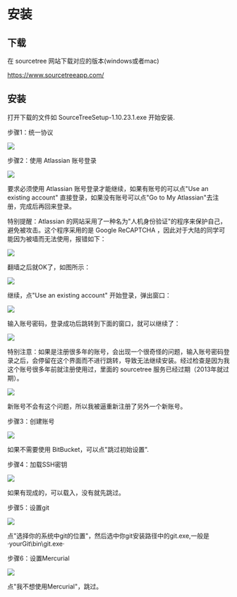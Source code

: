 # 安装

## 下载

在 sourcetree 网站下载对应的版本(windows或者mac)

https://www.sourcetreeapp.com/

## 安装

打开下载的文件如 SourceTreeSetup-1.10.23.1.exe 开始安装.

步骤1：统一协议

![](images/installation/install-1.jpg)

步骤2：使用 Atlassian 账号登录

![](images/installation/install-2.jpg)

要求必须使用 Atlassian 账号登录才能继续，如果有账号的可以点"Use an existing account" 直接登录，如果没有账号可以点"Go to My Atlassian"去注册，完成后再回来登录。

特别提醒：Atlassian 的网站采用了一种名为"人机身份验证"的程序来保护自己，避免被攻击。这个程序采用的是 Google ReCAPTCHA ，因此对于大陆的同学可能因为被墙而无法使用，报错如下：

![](images/installation/atlassian-error.jpg)

翻墙之后就OK了，如图所示：

![](images/installation/atlassian-error2.jpg)

继续，点"Use an existing account" 开始登录，弹出窗口：

![](images/installation/atlassian-login.jpg)

输入账号密码，登录成功后跳转到下面的窗口，就可以继续了：

![](images/installation/atlassian-login3.jpg)

特别注意：如果是注册很多年的账号，会出现一个很奇怪的问题，输入账号密码登录之后，会停留在这个界面而不进行跳转，导致无法继续安装。经过检查是因为我这个账号很多年前就注册使用过，里面的 sourcetree 服务已经过期（2013年就过期）。

![](images/installation/atlassian-login2.jpg)

新账号不会有这个问题，所以我被逼重新注册了另外一个新账号。

步骤3：创建账号

![](images/installation/install-3.jpg)

如果不需要使用 BitBucket，可以点"跳过初始设置".

步骤4：加载SSH密钥

![](images/installation/install-4.jpg)

如果有现成的，可以载入，没有就先跳过。

步骤5：设置git

![](images/installation/install-5.jpg)

点"选择你的系统中git的位置"，然后选中你git安装路径中的git.exe,一般是 ·yourGit\bin\git.exe·

步骤6：设置Mercurial

![](images/installation/install-6.jpg)

点"我不想使用Mercurial"，跳过。
